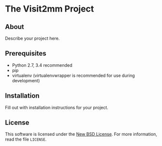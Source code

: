 
# The Visit2mm Project #

## About ##

Describe your project here.

## Prerequisites ##

- Python 2.7, 3.4 recommended
- pip
- virtualenv (virtualenvwrapper is recommended for use during development)

## Installation ##

Fill out with installation instructions for your project.


License
-------
This software is licensed under the [New BSD License][BSD]. For more
information, read the file ``LICENSE``.

[BSD]: http://opensource.org/licenses/BSD-3-Clause
